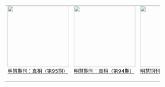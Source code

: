 |||||
|---|---|---|---|
|[<img width="200px" src="http://qikan.minghui.org/mhqkpage/qikanimage/2019/07/04/zx95-dl-read-cover.png" ><br/> 明慧期刊：真相（第95期）<br/><br/>](../pages/zhenxiang-mobile/95.md)|[<img width="200px" src="http://qikan.minghui.org/mhqkpage/qikanimage/2019/05/11/zx94-dl-read-cover.png" ><br/> 明慧期刊：真相（第94期）<br/><br/>](../pages/zhenxiang-mobile/94.md)|[<img width="200px" src="http://qikan.minghui.org/mhqkpage/qikanimage/2019/04/10/zx93-dl-read-cover.png" ><br/> 明慧期刊：真相（第93期）<br/><br/>](../pages/zhenxiang-mobile/93.md)|[<img width="200px" src="http://qikan.minghui.org/mhqkpage/qikanimage/2019/01/07/zx92-dl-read-cover.png" ><br/> 明慧期刊：真相（第92期）<br/><br/>](../pages/zhenxiang-mobile/92.md)|
